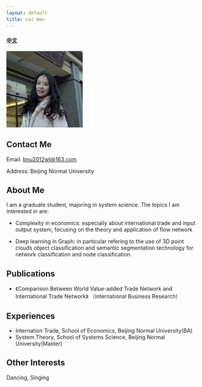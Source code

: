 ```yaml
---
layout: default
title: Lei Wen
---
```



#### [中文](https://bnusss.github.io/person/wen-lei-zh.html)


<img src="/img/people/wenlei.png" height="200px"  />

## Contact Me

Email: bnu2012wl@163.com

Address: Beijing Normal University

## About Me

I am a graduate student, majoring in system science. The topics I am interested in are:

- Complexity in economics: especially about international trade and input output system, focusing on the theory and application of flow network  

- Deep learning in Graph: in particular refering to the use of 3D point clouds object classification and semantic segmentation technology for network classification and node classification.

## Publications

- 《Comparison Between World Value-added Trade Network and International Trade Network》 （international Business Research）

## Experiences

- Internation Trade, School of Economics, Beijing Normal University(BA)
- System Theory, School of Systems Science, Beijing Normal University(Master)

## Other Interests

Dancing, Singing